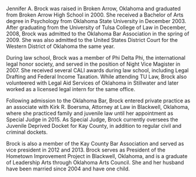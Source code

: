 ﻿---
fname: 'Jennifer'
lname: 'Brock'
id: 1132
published: false
layout: judge-bio
---
Jennifer A. Brock was raised in Broken Arrow, Oklahoma and graduated
from Broken Arrow High School in 2000. She received a Bachelor of Arts
degree in Psychology from Oklahoma State University in December 2003.
After graduating from the University of Tulsa College of Law in
December, 2008, Brock was admitted to the Oklahoma Bar Association in
the spring of 2009. She was also admitted to the United States District
Court for the Western District of Oklahoma the same year.

During law school, Brock was a member of Phi Delta Phi, the
international legal honor society, and served in the position of Night
Vice Magister in 2007. She received several CALI awards during law
school, including Legal Drafting and Federal Income Taxation. While
attending TU Law, Brock also volunteered with Legal Aid Services of
Oklahoma in Stillwater and later worked as a licensed legal intern for
the same office.

Following admission to the Oklahoma Bar, Brock entered private practice
as an associate with Kirk R. Boersma, Attorney at Law in Blackwell,
Oklahoma, where she practiced family and juvenile law until her
appointment as Special Judge in 2015. As Special Judge, Brock currently
oversees the Juvenile Deprived Docket for Kay County, in addition to
regular civil and criminal dockets.

Brock is also a member of the Kay County Bar Association and served as
vice president in 2012 and 2013. Brock serves as President of the
Hometown Improvement Project in Blackwell, Oklahoma, and is a graduate
of Leadership Arts through Oklahoma Arts Council. She and her husband
have been married since 2004 and have one child.
